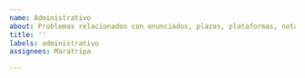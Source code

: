 ```yaml
---
name: Administrativo
about: Problemas relacionados con enunciados, plazos, plataformas, notas, entre otros.
title: ''
labels: administrativo
assignees: Maratripa

---
```



